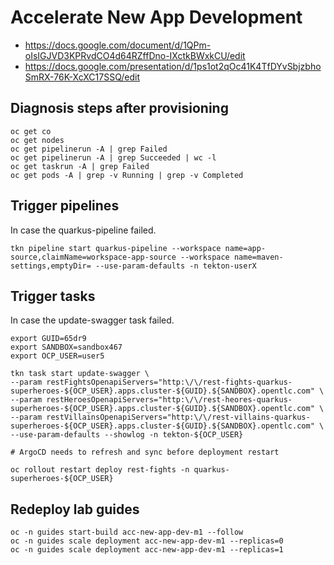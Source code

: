 # Accelerate New App Development

* https://docs.google.com/document/d/1QPm-oIsIGJVD3KPRvdCO4d64RZffDno-IXctkBWxkCU/edit
* https://docs.google.com/presentation/d/1ps1ot2qOc41K4TfDYvSbjzbhoSmRX-76K-XcXC17SSQ/edit

## Diagnosis steps after provisioning

```shell
oc get co
oc get nodes
oc get pipelinerun -A | grep Failed
oc get pipelinerun -A | grep Succeeded | wc -l
oc get taskrun -A | grep Failed
oc get pods -A | grep -v Running | grep -v Completed
```

## Trigger pipelines

In case the quarkus-pipeline failed.

```
tkn pipeline start quarkus-pipeline --workspace name=app-source,claimName=workspace-app-source --workspace name=maven-settings,emptyDir= --use-param-defaults -n tekton-userX
```

## Trigger tasks

In case the update-swagger task failed.

```
export GUID=65dr9
export SANDBOX=sandbox467
export OCP_USER=user5

tkn task start update-swagger \
--param restFightsOpenapiServers="http:\/\/rest-fights-quarkus-superheroes-${OCP_USER}.apps.cluster-${GUID}.${SANDBOX}.opentlc.com" \
--param restHeroesOpenapiServers="http:\/\/rest-heores-quarkus-superheroes-${OCP_USER}.apps.cluster-${GUID}.${SANDBOX}.opentlc.com" \
--param restVillainsOpenapiServers="http:\/\/rest-villains-quarkus-superheroes-${OCP_USER}.apps.cluster-${GUID}.${SANDBOX}.opentlc.com" \
--use-param-defaults --showlog -n tekton-${OCP_USER}

# ArgoCD needs to refresh and sync before deployment restart

oc rollout restart deploy rest-fights -n quarkus-superheroes-${OCP_USER}
```

## Redeploy lab guides

```shell
oc -n guides start-build acc-new-app-dev-m1 --follow
oc -n guides scale deployment acc-new-app-dev-m1 --replicas=0
oc -n guides scale deployment acc-new-app-dev-m1 --replicas=1
```
